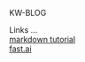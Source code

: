 KW-BLOG

<!-- ![Image of fast.ai logo](images/logo.png) -->

Links ...  
[markdown tutorial](https://guides.github.com/features/mastering-markdown/)  
[fast.ai](https://www.fast.ai)
